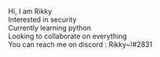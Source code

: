 Hi, I am Rikky <br>
Interested in security <br>
Currently learning python <br>
Looking to collaborate on everything <br>
You can reach me on discord : Rikky~!#2831 <br>
